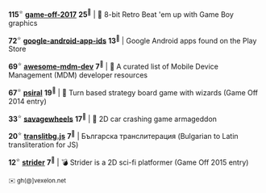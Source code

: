 **115**<sup>:star:</sup> **[game-off-2017](https://github.com/kenamick/game-off-2017)** **25**<sup>:eyes:</sup> | 👊  8-bit Retro Beat 'em up with Game Boy graphics 

**72**<sup>:star:</sup> **[google-android-app-ids](https://github.com/petarov/google-android-app-ids)** **13**<sup>:eyes:</sup> | Google Android apps found on the Play Store

**69**<sup>:star:</sup> **[awesome-mdm-dev](https://github.com/petarov/awesome-mdm-dev)** **7**<sup>:eyes:</sup> | :iphone: A curated list of Mobile Device Management (MDM) developer resources

**67**<sup>:star:</sup> **[psiral](https://github.com/kenamick/psiral)** **19**<sup>:eyes:</sup> | :game_die: Turn based strategy board game with wizards (Game Off 2014 entry)

**33**<sup>:star:</sup> **[savagewheels](https://github.com/kenamick/savagewheels)** **17**<sup>:eyes:</sup> | :checkered_flag: 2D car crashing game armageddon

**20**<sup>:star:</sup> **[translitbg.js](https://github.com/petarov/translitbg.js)** **7**<sup>:eyes:</sup> | Българска транслитерация (Bulgarian to Latin transliteration for JS)

**12**<sup>:star:</sup> **[strider](https://github.com/kenamick/strider)** **7**<sup>:eyes:</sup> | :bomb: Strider is a 2D sci-fi platformer (Game Off 2015 entry)

<sub>:envelope: gh(@]vexelon.net</sub>